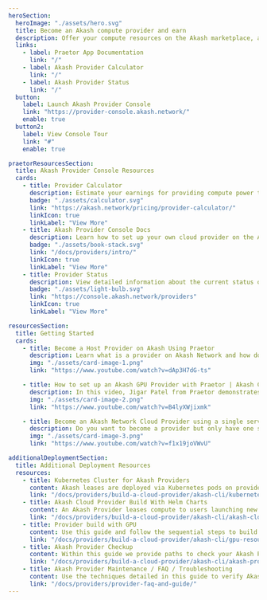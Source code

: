 ```yaml
---
heroSection:
  heroImage: "./assets/hero.svg"
  title: Become an Akash compute provider and earn
  description: Offer your compute resources on the Akash marketplace, and earn when people deploy. The Akash Provider Console walks you through the setup process, so you can get up and running on the Akash Supercloud.
  links:
    - label: Praetor App Documentation
      link: "/"
    - label: Akash Provider Calculator
      link: "/"
    - label: Akash Provider Status
      link: "/"
  button:
    label: Launch Akash Provider Console
    link: "https://provider-console.akash.network/"
    enable: true
  button2:
    label: View Console Tour
    link: "#"
    enable: true

praetorResourcesSection:
  title: Akash Provider Console Resources
  cards:
    - title: Provider Calculator
      description: Estimate your earnings for providing compute power to Akash.
      badge: "./assets/calculator.svg"
      link: "https://akash.network/pricing/provider-calculator/"
      linkIcon: true
      linkLabel: "View More"
    - title: Akash Provider Console Docs
      description: Learn how to set up your own cloud provider on the Akash Supercloud.
      badge: "./assets/book-stack.svg"
      link: "/docs/providers/intro/"
      linkIcon: true
      linkLabel: "View More"
    - title: Provider Status
      description: View detailed information about the current status of an Akash provider.
      badge: "./assets/light-bulb.svg"
      link: "https://console.akash.network/providers"
      linkIcon: true
      linkLabel: "View More"

resourcesSection:
  title: Getting Started
  cards:
    - title: Become a Host Provider on Akash Using Praetor
      description: Learn what is a provider on Akash Network and how do you become one.
      img: "./assets/card-image-1.png"
      link: "https://www.youtube.com/watch?v=dAp3H7dG-ts"

    - title: How to set up an Akash GPU Provider with Praetor | Akash Community Guides
      description: In this video, Jigar Patel from Praetor demonstrates how to set up an Akash GPU Provider. Praetor simplifies the process to offer GPU compute on Akash's distributed network.
      img: "./assets/card-image-2.png"
      link: "https://www.youtube.com/watch?v=B4lyXWjixmk"

    - title: Become an Akash Network Cloud Provider using a single server
      description: Do you want to become a provider but only have one server? You may be wondering, how do I set up Kubernetes? Praetor App is on rescue.
      img: "./assets/card-image-3.png"
      link: "https://www.youtube.com/watch?v=f1x19joVWvU"

additionalDeploymentSection:
  title: Additional Deployment Resources
  resources:
    - title: Kubernetes Cluster for Akash Providers
      content: Akash leases are deployed via Kubernetes pods on provider clusters. This guide details the build of the provider’s Kubernetes control plane and worker nodes.
      link: "/docs/providers/build-a-cloud-provider/akash-cli/kubernetes-cluster-for-akash-providers/"
    - title: Akash Cloud Provider Build With Helm Charts
      content: An Akash Provider leases compute to users launching new deployments. Follow the steps in this guide to build your own provider.
      link: "/docs/providers/build-a-cloud-provider/akash-cli/akash-cloud-provider-build-with-helm-charts/"
    - title: Provider build with GPU
      content: Use this guide and follow the sequential steps to build your Testnet Akash Provider with GPU support.
      link: "/docs/providers/build-a-cloud-provider/akash-cli/gpu-resource-enablement/"
    - title: Akash Provider Checkup
      content: Within this guide we provide paths to check your Akash Provider health status following initial build and throughout the lifetime of the provider.
      link: "/docs/providers/build-a-cloud-provider/akash-cli/akash-provider-checkup/"
    - title: Akash Provider Maintenance / FAQ / Troubleshooting
      content: Use the techniques detailed in this guide to verify Akash Provider functionality and troubleshoot issues as they appear.ake profit on your spare compute made available for tenant lease.
      link: "/docs/providers/provider-faq-and-guide/"
---
```

